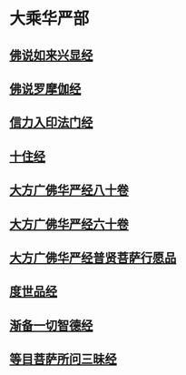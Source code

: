 # 大乘华严部

## [佛说如来兴显经](宗教\佛藏\乾隆藏\大乘华严部\佛说如来兴显经)

## [佛说罗摩伽经](宗教\佛藏\乾隆藏\大乘华严部\佛说罗摩伽经)

## [信力入印法门经](宗教\佛藏\乾隆藏\大乘华严部\信力入印法门经)

## [十住经](宗教\佛藏\乾隆藏\大乘华严部\十住经)

## [大方广佛华严经八十卷](宗教\佛藏\乾隆藏\大乘华严部\大方广佛华严经八十卷)

## [大方广佛华严经六十卷](宗教\佛藏\乾隆藏\大乘华严部\大方广佛华严经六十卷)

## [大方广佛华严经普贤菩萨行愿品](宗教\佛藏\乾隆藏\大乘华严部\大方广佛华严经普贤菩萨行愿品)

## [度世品经](宗教\佛藏\乾隆藏\大乘华严部\度世品经)

## [渐备一切智德经](宗教\佛藏\乾隆藏\大乘华严部\渐备一切智德经)

## [等目菩萨所问三昧经](宗教\佛藏\乾隆藏\大乘华严部\等目菩萨所问三昧经)

